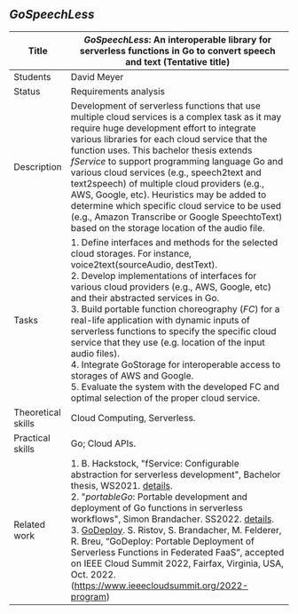 ## *GoSpeechLess*

| Title | ***GoSpeechLess*: An interoperable library for serverless functions in Go to convert speech and text** (Tentative title) |
| - | - | 
| Students | David Meyer | 
| Status | Requirements analysis | 
| Description | Development of serverless functions that use multiple cloud services is a complex task as it may require huge development effort to integrate various libraries for each cloud service that the function uses. This bachelor thesis extends *fService* to support programming language Go and various cloud services (e.g., speech2text and text2speech) of multiple cloud providers (e.g., AWS, Google, etc). Heuristics may be added to determine which specific cloud service to be used (e.g., Amazon Transcribe or Google SpeechtoText) based on the storage location of the audio file.
|Tasks| 1. Define interfaces and methods for the selected cloud storages. For instance, voice2text(sourceAudio, destText).<br> 2. Develop implementations of interfaces for various cloud providers (e.g., AWS, Google, etc) and their abstracted services in Go. <br> 3. Build portable function choreography (*FC*) for a real-life application with dynamic inputs of serverless functions to specify the specific cloud service that they use (e.g. location of the input audio files).<br> 4. Integrate GoStorage for interoperable access to storages of AWS and Google.<br> 5. Evaluate the system with the developed FC and optimal selection of the proper cloud service.|
| Theoretical skills | Cloud Computing, Serverless. | 
| Practical skills | Go; Cloud APIs.|
| Related work| 1. B. Hackstock, "fService: Configurable abstraction for serverless development", Bachelor thesis, WS2021. [details](./closed/fService.md).<br> 2. "*portableGo*: Portable development and deployment of Go functions in serverless workflows", Simon Brandacher. SS2022. [details](./closed/portableGo.md).<br>3. [GoDeploy](https://github.com/FaaSTools/GoDeploy). S. Ristov, S. Brandacher, M. Felderer, R. Breu, “GoDeploy: Portable Deployment of Serverless Functions in Federated FaaS”, accepted on IEEE Cloud Summit 2022, Fairfax, Virginia, USA, Oct. 2022. (https://www.ieeecloudsummit.org/2022-program)|

